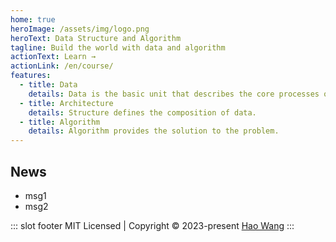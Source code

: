 ```yaml
---
home: true
heroImage: /assets/img/logo.png
heroText: Data Structure and Algorithm
tagline: Build the world with data and algorithm
actionText: Learn →
actionLink: /en/course/
features:
  - title: Data
    details: Data is the basic unit that describes the core processes of a computer.
  - title: Architecture
    details: Structure defines the composition of data.
  - title: Algorithm
    details: Algorithm provides the solution to the problem.
---
```


## News
- msg1
- msg2

::: slot footer
MIT Licensed | Copyright © 2023-present [Hao Wang](https://wayenhfut.com)
:::

